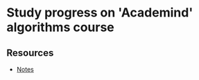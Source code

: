 # Study progress on 'Academind' algorithms course

## Resources

- [Notes](http://simp.ly/p/9V7bh2)
